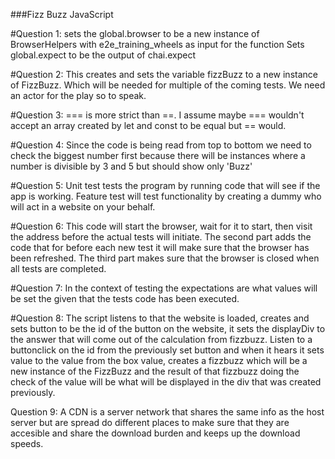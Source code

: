###Fizz Buzz JavaScript

#Question 1:
sets the global.browser to be a new instance of BrowserHelpers with e2e_training_wheels as input for the function
Sets global.expect to be the output of chai.expect

#Question 2:
This creates and sets the variable fizzBuzz to a new instance of FizzBuzz. Which will be needed for multiple of the coming tests. We need an actor for the play so to speak.


#Question 3:
=== is more strict than ==. I assume maybe === wouldn't accept an array created by let and const to be equal but == would.

#Question 4:
Since the code is being read from top to bottom we need to check the biggest number first because there will be instances where a number is divisible by 3 and 5 but should show only 'Buzz'

#Question 5:
Unit test tests the program by running code that will see if the app is working. Feature test will test functionality by creating a dummy who will act in a website on your behalf.

#Question 6:
This code will start the browser, wait for it to start, then visit the address before the actual tests will initiate.
The second part adds the code that for before each new test it will make sure that the browser has been refreshed.
The third part makes sure that the browser is closed when all tests are completed.

#Question 7:
In the context of testing the expectations are what values will be set the given that the tests code has been executed.

#Question 8:
The script listens to that the website is loaded, creates and sets button to be the id of the button on the website, it sets
the displayDiv to the answer that will come out of the calculation from fizzbuzz.
Listen to a buttonclick on the id from the previously set button and when it hears it 
sets value to the value from the box value, creates a fizzbuzz which will be a new instance of the FizzBuzz
and the result of that fizzbuzz doing the check of the value will be what will be displayed in the 
div that was created previously.

Question 9:
A CDN is a server network that shares the same info as the host server but are spread do different places to make sure that they are accesible and share the download burden and keeps up the download speeds.


